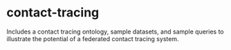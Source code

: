 # contact-tracing
Includes a contact tracing ontology, sample datasets, and sample queries to illustrate the potential of a federated contact tracing system.
